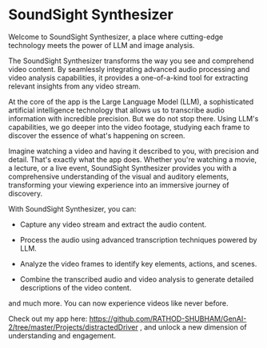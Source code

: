 #  SoundSight Synthesizer

Welcome to SoundSight Synthesizer, a place where cutting-edge technology meets the power of LLM and image analysis.


The SoundSight Synthesizer transforms the way you see and comprehend video content. By seamlessly integrating advanced audio processing and video analysis capabilities, it provides a one-of-a-kind tool for extracting relevant insights from any video stream.


At the core of the app is the Large Language Model (LLM), a sophisticated artificial intelligence technology that allows us to transcribe audio information with incredible precision. But we do not stop there. Using LLM's capabilities, we go deeper into the video footage, studying each frame to discover the essence of what's happening on screen.



Imagine watching a video and having it described to you, with precision and detail. That's exactly what the app does. Whether you're watching a movie, a lecture, or a live event, SoundSight Synthesizer provides you with a comprehensive understanding of the visual and auditory elements, transforming your viewing experience into an immersive journey of discovery.



With SoundSight Synthesizer, you can:

* Capture any video stream and extract the audio content.

* Process the audio using advanced transcription techniques powered by LLM.

* Analyze the video frames to identify key elements, actions, and scenes.

* Combine the transcribed audio and video analysis to generate detailed descriptions of the video content.

and much more. You can now experience videos like never before. 



Check out my app here:  https://github.com/RATHOD-SHUBHAM/GenAI-2/tree/master/Projects/distractedDriver , and unlock a new dimension of understanding and engagement.